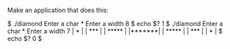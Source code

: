 Make an application that does this:

$ ./diamond
Enter a char
*
Enter a width
8
$ echo $?
1
$ ./diamond
Enter a char
*
Enter a width
7
|   *   |
|  ***  |
| ***** |
|*******|
| ***** |
|  ***  |
|   *   |
$ echo $?
0
$ 
